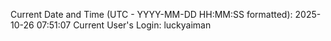 Current Date and Time (UTC - YYYY-MM-DD HH:MM:SS formatted): 2025-10-26 07:51:07
Current User's Login: luckyaiman
